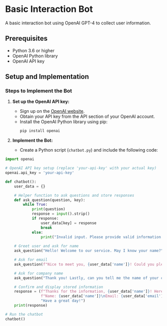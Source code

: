 # Basic Interaction Bot

A basic interaction bot using OpenAI GPT-4 to collect user information.

## Prerequisites

- Python 3.6 or higher
- OpenAI Python library
- OpenAI API key

## Setup and Implementation

### Steps to Implement the Bot

1. **Set up the OpenAI API key:**
   - Sign up on the [OpenAI website](https://www.openai.com/).
   - Obtain your API key from the API section of your OpenAI account.
   - Install the OpenAI Python library using pip:
     ```sh
     pip install openai
     ```

2. **Implement the Bot:**
   - Create a Python script (`chatbot.py`) and include the following code:

```python
import openai

# OpenAI API key setup (replace 'your-api-key' with your actual key)
openai.api_key = 'your-api-key'

def chatbot():
    user_data = {}

    # Helper function to ask questions and store responses
    def ask_question(question, key):
        while True:
            print(question)
            response = input().strip()
            if response:
                user_data[key] = response
                break
            else:
                print("Invalid input. Please provide valid information.")
    
    # Greet user and ask for name
    ask_question("Hello! Welcome to our service. May I know your name?", 'name')

    # Ask for email
    ask_question(f"Nice to meet you, {user_data['name']}! Could you please provide your email address?", 'email')

    # Ask for company name
    ask_question("Thank you! Lastly, can you tell me the name of your company?", 'company')

    # Confirm and display stored information
    response = (f"Thanks for the information, {user_data['name']}! Here’s what I’ve got:\n"
                f"Name: {user_data['name']}\nEmail: {user_data['email']}\nCompany: {user_data['company']}\n"
                "Have a great day!")
    print(response)

# Run the chatbot
chatbot()
